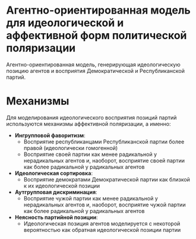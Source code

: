 # Агентно-ориентированная модель для идеологической и аффективной форм политической поляризации

Агентно-ориентированная модель, генерирующая идеологическую позицию агентов и восприятия Демократической и Республиканской партий.

# Механизмы
Для моделирования идеологического восприятия позиций партий используются механизмы аффективной поляризации, а именно:
- **Ингрупповой фаворитизм**:
	- Восприятие республиканцами Республиканской партии более правой (идеологически гомогенной)
	- Восприятие своей партии как менее радикальной у нерадикальных агентов и, наоборот, восприятие своей партии как более радикальной у радикальных агентов
- **Идеологическая сортировка**:
	- Восприятие демократами Демократической партии как близкой к их идеологической позиции
- **Аутгрупповая дискриминация**:
	- Восприятие чужой партии как менее радикальной у нерадикальных агентов и, наоборот, восприятие чужой партии как более радикальной у радикальных агентов
- **Неясность партийной позиции**:
	- Идеологическая позиция агентов моделируется с некоторой вероятностью как обратная идеологической позиции партии 
